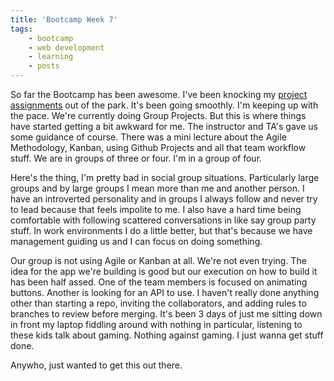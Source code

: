 ```yaml
---
title: 'Bootcamp Week 7'
tags: 
    - bootcamp
    - web development
    - learning
    - posts
---
```


So far the Bootcamp has been awesome. I've been knocking my [project assignments](https://github.com/yarocruz) out of the park. It's been going smoothly. I'm keeping up with the pace. We're currently doing Group Projects. But this is where things have started getting a bit awkward for me. The instructor and TA's gave us some guidance of course. There was a mini lecture about the Agile Methodology, Kanban, using Github Projects and all that team workflow stuff. We are in groups of three or four. I'm in a group of four.

Here's the thing, I'm pretty bad in social group situations. Particularly large groups and by large groups I mean more than me and another person. I have an introverted personality and in groups I always follow and never try to lead because that feels impolite to me. I also have a hard time being comfortable with following scattered conversations in like say group party stuff. In work environments I do a little better, but that's because we have management guiding us and I can focus on doing something.

Our group is not using Agile or Kanban at all. We're not even trying. The idea for the app we're building is good but our execution on how to build it has been half assed. One of the team members is focused on animating buttons. Another is looking for an API to use. I haven't really done anything other than starting a repo, inviting the collaborators, and adding rules to branches to review before merging. It's been 3 days of just me sitting down in front my laptop fiddling around with nothing in particular, listening to these kids talk about gaming. Nothing against gaming. I just wanna get stuff done. 

Anywho, just wanted to get this out there.